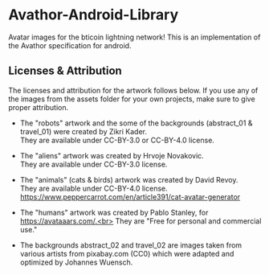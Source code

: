 # Avathor-Android-Library
Avatar images for the bticoin lightning network!
This is an implementation of the Avathor specification for android.


## Licenses & Attribution

The licenses and attribution for the artwork follows below.
If you use any of the images from the assets folder for your own projects, make sure to give proper attribution.

- The "robots" artwork and the some of the backgrounds (abstract_01 & travel_01) were created by Zikri Kader.<br> 
They are available under CC-BY-3.0 or CC-BY-4.0 license.

- The "aliens" artwork was created by Hrvoje Novakovic.<br>
They are available under CC-BY-3.0 license.

- The "animals" (cats & birds) artwork was created by David Revoy. <br>
They are available under CC-BY-4.0 license.<br> 
https://www.peppercarrot.com/en/article391/cat-avatar-generator

- The "humans" artwork was created by Pablo Stanley, for https://avataaars.com/.<br>
They are "Free for personal and commercial use."

- The backgrounds abstract_02 and travel_02 are images taken from various artists from pixabay.com (CC0) which were adapted and optimized by Johannes Wuensch.
